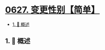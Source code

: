 # [0627. 变更性别【简单】](https://github.com/tnotesjs/TNotes.leetcode/tree/main/notes/0627.%20%E5%8F%98%E6%9B%B4%E6%80%A7%E5%88%AB%E3%80%90%E7%AE%80%E5%8D%95%E3%80%91)

<!-- region:toc -->

- [1. 📝 概述](#1--概述)

<!-- endregion:toc -->

## 1. 📝 概述
